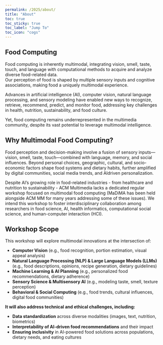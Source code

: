 ```yaml
---
permalink: /2025/about/
title: "About"
toc: true
toc_sticky: true
toc_label: "Jump To"
toc_icon: "cogs"
---
```


## Food Computing

Food computing is inherently multimodal, integrating vision, smell, taste, touch, and language with computational methods to acquire and analyze diverse food-related data.  
Our perception of food is shaped by multiple sensory inputs and cognitive associations, making food a uniquely multimodal experience.  

Advances in artificial intelligence (AI), computer vision, natural language processing, and sensory modeling have enabled new ways to recognize, retrieve, recommend, predict, and monitor food, addressing key challenges in health, nutrition, sustainability, and food culture.  

Yet, food computing remains underrepresented in the multimedia community, despite its vast potential to leverage multimodal intelligence.


## Why Multimodal Food Computing?

Food perception and decision-making involve a fusion of sensory inputs—vision, smell, taste, touch—combined with language, memory, and social influences.
Beyond personal choices, geographic, cultural, and socio-economic factors shape food systems and dietary habits, further amplified by digital communities, social media trends, and AIdriven personalization.

Despite AI’s growing role in food-related industries - from healthcare and nutrition to sustainability - ACM Multimedia lacks a dedicated regular workshop focused on
multimodal food computing (MaDiMA has been held alongside ACM MM for many years addressing some of these issues). We intend this workshop to foster interdisciplinary
collaboration among researchers in food science, AI, health informatics, computational social science, and human-computer interaction (HCI).

## Workshop Scope

This workshop will explore multimodal innovations at the intersection of:

- **Computer Vision** (e.g., food recognition, portion estimation, visual appeal analysis)
- **Natural Language Processing (NLP) & Large Language Models (LLMs)** (e.g., food descriptions, opinions, recipe generation, dietary guidelines)
- **Machine Learning & AI Planning** (e.g., personalized food recommendations, dietary adherence)
- **Sensory Science & Multisensory AI** (e.g., modeling taste, smell, texture perception)
- **Behavioral & Social Computing** (e.g., food trends, cultural influences, digital food communities)


**It will also address technical and ethical challenges, including:**

- **Data standardization** across diverse modalities (images, text, nutrition, biometrics)
- **Interpretability of AI-driven food recommendations** and their impact
- **Ensuring inclusivity** in AI-powered food solutions across populations, dietary needs, and eating cultures
